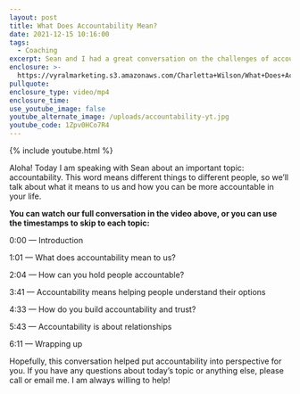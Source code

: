 ```yaml
---
layout: post
title: What Does Accountability Mean?
date: 2021-12-15 10:16:00
tags:
  - Coaching
excerpt: Sean and I had a great conversation on the challenges of accountability.
enclosure: >-
  https://vyralmarketing.s3.amazonaws.com/Charletta+Wilson/What+Does+Accountability+Mean_.mp4
pullquote:
enclosure_type: video/mp4
enclosure_time:
use_youtube_image: false
youtube_alternate_image: /uploads/accountability-yt.jpg
youtube_code: 1Zpv0HCo7R4
---
```

{% include youtube.html %}

Aloha\! Today I am speaking with Sean about an important topic: accountability. This word means different things to different people, so we’ll talk about what it means to us and how you can be more accountable in your life.&nbsp;

**You can watch our full conversation in the video above, or you can use the timestamps to skip to each topic:**

0:00 — Introduction

1:01 — What does accountability mean to us?&nbsp;

2:04 — How can you hold people accountable?

3:41 — Accountability means helping people understand their options

4:33 — How do you build accountability and trust?&nbsp;

5:43 — Accountability is about relationships

6:11 — Wrapping up

Hopefully, this conversation helped put accountability into perspective for you. If you have any questions about today’s topic or anything else, please call or email me. I am always willing to help\!
